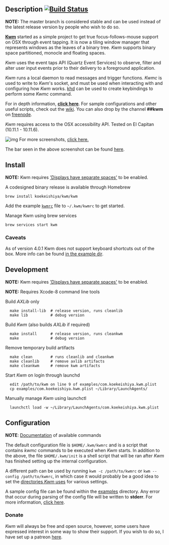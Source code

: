 ## Description [![Build Status](https://travis-ci.org/koekeishiya/kwm.svg?branch=master)](https://travis-ci.org/koekeishiya/kwm)

**NOTE:** The master branch is considered stable and can be used instead of the latest release version by people who wish to do so.

[**Kwm**](https://koekeishiya.github.io/kwm) started as a simple project to get true focus-follows-mouse support on OSX through event tapping.
It is now a tiling window manager that represents windows as the leaves of a binary tree.
*Kwm* supports binary space partitioned, monocle and floating spaces.

*Kwm* uses the event taps API (Quartz Event Services) to observe, filter and alter user input events prior
to their delivery to a foreground application.

*Kwm* runs a local daemon to read messages and trigger functions.
*Kwmc* is used to write to *Kwm*'s socket, and must be used when interacting with and configuring how *Kwm* works.
[khd](https://github.com/koekeishiya/khd) can be used to create keybindings to perform some *Kwmc* command.

For in depth information, [**click here**](https://koekeishiya.github.io/kwm).
For sample configurations and other useful scripts, check out the [wiki](https://github.com/koekeishiya/kwm/wiki).
You can also drop by the channel **##kwm** on [freenode](http://webchat.freenode.net).

*Kwm* requires access to the OSX accessibility API.
Tested on El Capitan (10.11.1 - 10.11.6).

![img](https://cloud.githubusercontent.com/assets/6175959/18286612/e32b0238-7473-11e6-8f6b-630902d1fabf.png)
For more screenshots, [click here.](https://github.com/koekeishiya/kwm/issues/2)

The bar seen in the above screenshot can be found [here](https://github.com/koekeishiya/nerdbar.widget).

## Install

**NOTE:** Kwm requires ['Displays have separate spaces'](https://support.apple.com/library/content/dam/edam/applecare/images/en_US/osx/separate_spaces.png) to be enabled.

A codesigned binary release is available through Homebrew

    brew install koekeishiya/kwm/kwm

Add the example [`kwmrc`](https://github.com/koekeishiya/kwm/blob/master/examples/kwmrc) file to `~/.kwm/kwmrc` to get started.

Manage Kwm using brew services

    brew services start kwm

### Caveats

As of version 4.0.1 Kwm does not support keyboard shortcuts out of the box. More info can be found [in the example dir](https://github.com/koekeishiya/kwm/tree/master/examples).


## Development

**NOTE:** Kwm requires ['Displays have separate spaces'](https://support.apple.com/library/content/dam/edam/applecare/images/en_US/osx/separate_spaces.png) to be enabled.

**NOTE:** Requires Xcode-8 command line tools

Build *AXLib* only

      make install-lib  # release version, runs cleanlib
      make lib          # debug version

Build *Kwm* (also builds *AXLib* if required)

      make install      # release version, runs cleankwm
      make              # debug version

Remove temporary build artifacts

      make clean        # runs cleanlib and cleankwm
      make cleanlib     # remove axlib artifacts
      make cleankwm     # remove kwm artifacts

Start *Kwm* on login through launchd

      edit /path/to/kwm on line 9 of examples/com.koekeishiya.kwm.plist
      cp examples/com.koekeishiya.kwm.plist ~/Library/LaunchAgents/

Manually manage *Kwm* using launchctl

      launchctl load -w ~/Library/LaunchAgents/com.koekeishiya.kwm.plist

## Configuration

**NOTE**: [Documentation](https://koekeishiya.github.io/kwm/kwmc.html) of available commands

The default configuration file is `$HOME/.kwm/kwmrc` and is a script that contains *kwmc* commands
to be executed when *Kwm* starts.  In addition to the above, the file `$HOME/.kwm/init` is a shell
script that will be ran after *Kwm* has finished setting up the internal configuration.

A different path can be used by running `kwm -c /path/to/kwmrc` or `kwm --config /path/to/kwmrc`,
in which case it would probably be a good idea to set the [directories *Kwm* uses](https://github.com/koekeishiya/kwm/issues/191) for various settings.

A sample config file can be found within the [examples](examples) directory.
Any error that occur during parsing of the config file will be written to **stderr**.
For more information, [click here](https://github.com/koekeishiya/kwm/issues/285#issuecomment-216703278).

### Donate
*Kwm* will always be free and open source, however, some users have expressed interest in some way to show their support.
If you wish to do so, I have set up a patreon [here](https://www.patreon.com/aasvi).
